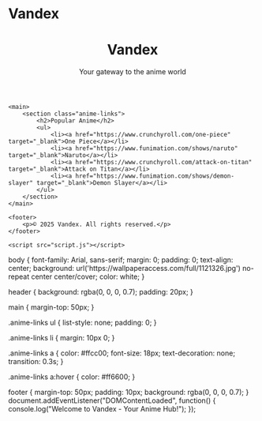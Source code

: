 # Vandex
<!DOCTYPE html>
<html lang="en">
<head>
    <meta charset="UTF-8">
    <meta name="viewport" content="width=device-width, initial-scale=1.0">
    <title>Vandex - Anime Hub</title>
    <link rel="stylesheet" href="style.css">
</head>
<body>
    <header>
        <h1>Vandex</h1>
        <p>Your gateway to the anime world</p>
    </header>

    <main>
        <section class="anime-links">
            <h2>Popular Anime</h2>
            <ul>
                <li><a href="https://www.crunchyroll.com/one-piece" target="_blank">One Piece</a></li>
                <li><a href="https://www.funimation.com/shows/naruto" target="_blank">Naruto</a></li>
                <li><a href="https://www.crunchyroll.com/attack-on-titan" target="_blank">Attack on Titan</a></li>
                <li><a href="https://www.funimation.com/shows/demon-slayer" target="_blank">Demon Slayer</a></li>
            </ul>
        </section>
    </main>

    <footer>
        <p>© 2025 Vandex. All rights reserved.</p>
    </footer>

    <script src="script.js"></script>
</body>
</html>
body {
    font-family: Arial, sans-serif;
    margin: 0;
    padding: 0;
    text-align: center;
    background: url('https://wallpaperaccess.com/full/1121326.jpg') no-repeat center center/cover;
    color: white;
}

header {
    background: rgba(0, 0, 0, 0.7);
    padding: 20px;
}

main {
    margin-top: 50px;
}

.anime-links ul {
    list-style: none;
    padding: 0;
}

.anime-links li {
    margin: 10px 0;
}

.anime-links a {
    color: #ffcc00;
    font-size: 18px;
    text-decoration: none;
    transition: 0.3s;
}

.anime-links a:hover {
    color: #ff6600;
}

footer {
    margin-top: 50px;
    padding: 10px;
    background: rgba(0, 0, 0, 0.7);
}
document.addEventListener("DOMContentLoaded", function() {
    console.log("Welcome to Vandex - Your Anime Hub!");
});